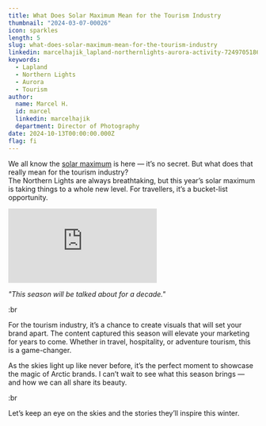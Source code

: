 ```yaml
---
title: What Does Solar Maximum Mean for the Tourism Industry
thumbnail: "2024-03-07-00026"
icon: sparkles
length: 5
slug: what-does-solar-maximum-mean-for-the-tourism-industry
linkedin: marcelhajik_lapland-northernlights-aurora-activity-7249705186477117440-bEIX?utm_source=share&utm_medium=member_desktop
keywords:
  - Lapland
  - Northern Lights
  - Aurora
  - Tourism
author:
  name: Marcel H.
  id: marcel
  linkedin: marcelhajik
  department: Director of Photography
date: 2024-10-13T00:00:00.000Z
flag: fi
---
```


We all know the [solar maximum](https://en.wikipedia.org/wiki/Solar_maximum) is here — it’s no secret. But what does that really mean for the tourism industry?  
The Northern Lights are always breathtaking, but this year’s solar maximum is taking things to a whole new level. For travellers, it’s a bucket-list opportunity.

<iframe src='https://player.vimeo.com/video/1043711717?badge=0&amp;autopause=0&amp;player_id=0&amp;app_id=58479&amp;muted=1&amp;autoplay=1&amp;loop=1&amp;controls=0&amp;app_id=58479' frameborder='0' allow='autoplay; fullscreen; picture-in-picture; clipboard-write; encrypted-media' title='Aurora Timelapse | Slavic Media'></iframe>

*"This season will be talked about for a decade."*

:br

For the tourism industry, it’s a chance to create visuals that will set your brand apart. The content captured this season will elevate your marketing for years to come. Whether in travel, hospitality, or adventure tourism, this is a game-changer.  

As the skies light up like never before, it’s the perfect moment to showcase the magic of Arctic brands. I can’t wait to see what this season brings — and how we can all share its beauty.

:br

Let’s keep an eye on the skies and the stories they’ll inspire this winter.